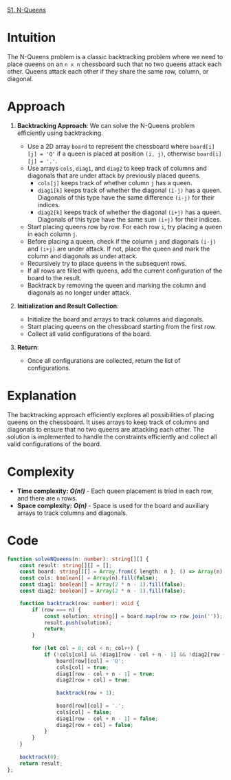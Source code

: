 [51. N-Queens](https://leetcode.com/problems/n-queens/)

# Intuition
The N-Queens problem is a classic backtracking problem where we need to place queens on an `n x n` chessboard such that no two queens attack each other. Queens attack each other if they share the same row, column, or diagonal.

# Approach
1. **Backtracking Approach**: We can solve the N-Queens problem efficiently using backtracking.
   - Use a 2D array `board` to represent the chessboard where `board[i][j] = 'Q'` if a queen is placed at position `(i, j)`, otherwise `board[i][j] = '.'`.
   - Use arrays `cols`, `diag1`, and `diag2` to keep track of columns and diagonals that are under attack by previously placed queens.
     - `cols[j]` keeps track of whether column `j` has a queen.
     - `diag1[k]` keeps track of whether the diagonal `(i-j)` has a queen. Diagonals of this type have the same difference `(i-j)` for their indices.
     - `diag2[k]` keeps track of whether the diagonal `(i+j)` has a queen. Diagonals of this type have the same sum `(i+j)` for their indices.
   - Start placing queens row by row. For each row `i`, try placing a queen in each column `j`.
   - Before placing a queen, check if the column `j` and diagonals `(i-j)` and `(i+j)` are under attack. If not, place the queen and mark the column and diagonals as under attack.
   - Recursively try to place queens in the subsequent rows.
   - If all rows are filled with queens, add the current configuration of the board to the result.
   - Backtrack by removing the queen and marking the column and diagonals as no longer under attack.

2. **Initialization and Result Collection**: 
   - Initialize the board and arrays to track columns and diagonals.
   - Start placing queens on the chessboard starting from the first row.
   - Collect all valid configurations of the board.

3. **Return**: 
   - Once all configurations are collected, return the list of configurations.

# Explanation
The backtracking approach efficiently explores all possibilities of placing queens on the chessboard. It uses arrays to keep track of columns and diagonals to ensure that no two queens are attacking each other. The solution is implemented to handle the constraints efficiently and collect all valid configurations of the board.

# Complexity
- **Time complexity:** ***O(n!)*** - Each queen placement is tried in each row, and there are `n` rows.
- **Space complexity:** ***O(n)*** - Space is used for the board and auxiliary arrays to track columns and diagonals.

# Code
```typescript
function solveNQueens(n: number): string[][] {
    const result: string[][] = [];
    const board: string[][] = Array.from({ length: n }, () => Array(n).fill('.'));
    const cols: boolean[] = Array(n).fill(false);
    const diag1: boolean[] = Array(2 * n - 1).fill(false);
    const diag2: boolean[] = Array(2 * n - 1).fill(false);

    function backtrack(row: number): void {
        if (row === n) {
            const solution: string[] = board.map(row => row.join(''));
            result.push(solution);
            return;
        }
        
        for (let col = 0; col < n; col++) {
            if (!cols[col] && !diag1[row - col + n - 1] && !diag2[row + col]) {
                board[row][col] = 'Q';
                cols[col] = true;
                diag1[row - col + n - 1] = true;
                diag2[row + col] = true;
                
                backtrack(row + 1);
                
                board[row][col] = '.';
                cols[col] = false;
                diag1[row - col + n - 1] = false;
                diag2[row + col] = false;
            }
        }
    }
    
    backtrack(0);
    return result;
};

```
